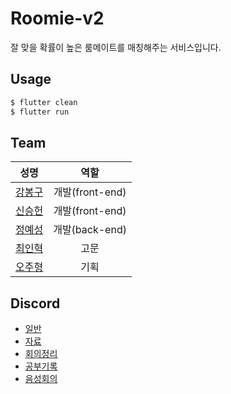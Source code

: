 # Roomie-v2
잘 맞을 확률이 높은 룸메이트를 매칭해주는 서비스입니다.

## Usage

```bash
$ flutter clean
$ flutter run
```

## Team

|성명|역할|
|-|-|
|[강봉구](https://github.com/rkdbq)|<div align="center">개발(front-end)</div>|
|[신승헌](https://github.com/tlstmdgjs)|<div align="center">개발(front-end)</div>|
|[정예성](https://github.com/jys-jeong)|<div align="center">개발(back-end)</div>|
|[최인혁](https://github.com/sabro98)|<div align="center">고문</div>|
|[오주형](https://github.com/OH-JUHYONG)|<div align="center">기획</div>|

## Discord
- [일반](https://discord.com/channels/1060546456353783838/1060546456353783841)
- [자료](https://discord.com/channels/1060546456353783838/1065126876252737566)
- [회의정리](https://discord.com/channels/1060546456353783838/1065126947060985886)
- [공부기록](https://discord.com/channels/1060546456353783838/1065638638714626119)
- [음성회의](https://discord.com/channels/1060546456353783838/1060546456353783842)
